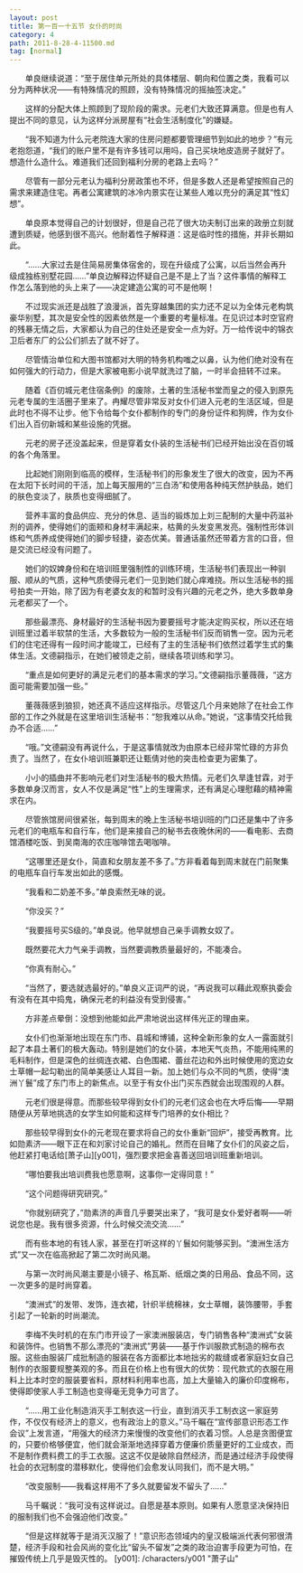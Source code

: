 ```yaml
---
layout: post
title: 第一百一十五节 女仆的时尚
category: 4
path: 2011-8-28-4-11500.md
tag: [normal]
---
```


　　单良继续说道：“至于居住单元所处的具体楼层、朝向和位置之类，我看可以分为两种状况——有特殊情况的照顾，没有特殊情况的摇抽签决定。”

　　这样的分配大体上照顾到了现阶段的需求。元老们大致还算满意。但是也有人提出不同的意见，认为这样分派房屋有“社会生活制度化”的嫌疑。

　　“我不知道为什么元老院连大家的住房问题都要管理细节到如此的地步？”有元老抱怨道，“我们的账户里不是有许多钱可以用吗，自己买块地皮造房子就好了。想造什么造什么。难道我们还回到福利分房的老路上去吗？”

　　尽管有一部分元老认为福利分房政策也不坏，但是多数人还是希望按照自己的需求来建造住宅。再者公寓建筑的冰冷内景实在让某些人难以充分的满足其“性幻想”。

　　单良原本觉得自己的计划很好，但是自己花了很大功夫制订出来的政册立刻就遭到质疑，他感到很不高兴。他耐着性子解释道：这是临时性的措施，并非长期如此。

　　“……大家过去是住简易房集体宿舍的，现在升级成了公寓，以后当然会再升级成独栋别墅花园……”单良边解释边怀疑自己是不是上了当？这件事情的解释工作怎么落到他的头上来了——决定建造公寓的可不是他啊！

　　不过现实派还是战胜了浪漫派，首先穿越集团的实力还不足以为全体元老构筑豪华别墅，其次是安全性的因素依然是一个重要的考量标准。在见识过本时空官府的残暴无情之后，大家都认为自己的住处还是安全一点为好。万一给传说中的锦衣卫后者东厂的公公们抓去了就不好了。

　　尽管情治单位和大图书馆都对大明的特务机构嗤之以鼻，认为他们绝对没有在如何强大的行动力，但是大家被电影小说早就洗过了脑，一时半会扭转不过来。

　　随着《百仞城元老住宿条例》的废除，土著的生活秘书堂而皇之的侵入到原先元老专属的生活圈子里来了。冉耀尽管非常反对女仆们进入元老的生活区域，但是此时也不得不让步。他下令给每个女仆都制作的专门的身份证件和狗牌，作为女仆们出入百仞新城和某些设施的凭据。

　　元老的房子还没盖起来，但是穿着女仆装的生活秘书们已经开始出没在百仞城的各个角落里。

　　比起她们刚刚到临高的模样，生活秘书们的形象发生了很大的改变，因为不再在太阳下长时间的干活，加上每天服用的“三白汤”和使用各种纯天然护肤品，她们的肤色变淡了，肤质也变得细腻了。

　　营养丰富的食品供应、充分的休息、适当的锻炼加上刘三配制的大量中药滋补剂的调养，使得她们的面颊和身材丰满起来，枯黄的头发变黑发亮。强制性形体训练和气质养成使得她们的脚步轻捷，姿态优美。普通话虽然还带着方言的口音，但是交流已经没有问题了。

　　她们的奴婢身份和在培训班里强制性的训练环境，生活秘书们表现出一种驯服、顺从的气质，这种气质使得元老们一见到她们就心痒难挠。所以生活秘书的摇号拍卖一开始，除了因为有老婆女友的和暂时没有兴趣的元老之外，绝大多数单身元老都买了一个。

　　那些最漂亮、身材最好的生活秘书因为要要摇号才能决定购买权，所以还在培训班里过着半软禁的生活，大多数较为一般的生活秘书们反而销售一空。因为元老们的住宅还得有一段时间才能竣工，已经有了主的生活秘书们依然过着学生式的集体生活。文德嗣指示，在她们被领走之前，继续各项训练和学习。

　　“重点是如何更好的满足元老们的基本需求的学习。”文德嗣指示董薇薇，“这方面可能需要加强一些。”

　　董薇薇感到狼狈，她还真不适应这样指示。尽管这几个月来她除了在社会工作部的工作之外就是在这里培训生活秘书：“恕我难以从命。”她说，“这事情交托给我办不合适……”

　　“哦。”文德嗣没有再说什么，于是这事情就改为由原本已经非常忙碌的方非负责了。当然了，在女仆培训班兼职还让甄倩对他的突击检查更为密集了。

　　小小的插曲并不影响元老们对生活秘书的极大热情。元老们久旱逢甘霖，对于多数单身汉而言，女人不仅是满足“性”上的生理需求，还有满足心理慰藉的精神需求在内。

　　尽管旅馆房间很紧张，每到周末的晚上生活秘书培训班的门口还是集中了许多元老们的电瓶车和自行车，他们是来接自己的秘书去夜晚休闲的——看电影、去商馆酒楼吃饭、到吴南海的农庄咖啡馆去喝咖啡。

　　“这哪里还是女仆，简直和女朋友差不多了。”方非看着每到周末就在门前聚集的电瓶车自行车发出如此的感慨。

　　“我看和二奶差不多。”单良索然无味的说。

　　“你没买？”

　　“我要摇号买S级的。”单良说。他早就想自己亲手调教女奴了。

　　既然要花大力气亲手调教，当然要调教质量最好的，不能凑合。

　　“你真有耐心。”

　　“当然了，要选就选最好的。”单良义正词严的说，“再说我可以藉此观察执委会有没有在其中捣鬼，确保元老的利益没有受到侵害。”

　　方非差点晕倒：没想到他能如此严肃地说出这样伟光正的理由来。

　　女仆们也渐渐地出现在东门市、县城和博铺，这种全新形象的女人一露面就引起了本县土著们的极大轰动。特别是她们的女仆装，本地天气炎热，不能用纯黑的毛料制作，但是深色的丝绸连衣裙、白色围裙、蕾丝花边和外出时候使用的宽边女士草帽一起勾勒出的简单美感让人耳目一新。加上她们与众不同的气质，使得“澳洲丫鬟”成了东门市上的新焦点。以至于有女仆出门买东西就会出现围观的人群。

　　元老们很是得意。而那些较早得到女仆们的元老们这会也在大呼后悔——早期随便从芳草地挑选的女学生如何能和这样专门培养的女仆相比？

　　那些较早得到女仆的元老现在要求将自己的女仆重新“回炉”，接受再教育。比如勋素济——眼下正在和刘家讨论自己的婚礼。然而在目睹了女仆们的风姿之后，他赶紧打电话给[萧子山][y001]，强烈要求把金喜善送回培训班重新培训。

　　“哪怕要我出培训费我也愿意啊，这事你一定得同意！”

　　“这个问题得研究研究。”

　　“你就别研究了，”勋素济的声音几乎要哭出来了，“我可是女仆爱好者啊——听说您也是。我有很多资源，什么时候交流交流……”

　　而有些本地的有钱人家，甚至在打听这样的丫鬟如何能够买到。“澳洲生活方式”又一次在临高掀起了第二次时尚风潮。

　　与第一次时尚风潮主要是小镜子、格瓦斯、纸烟之类的日用品、食品不同，这一次更多的是时尚穿着。

　　“澳洲式”的发带、发饰，连衣裙，针织半统棉袜，女士草帽，装饰腰带，手套引起了一轮新的时尚潮流。

　　李梅不失时机的在东门市开设了一家澳洲服装店，专门销售各种“澳洲式”女装和装饰件。也销售不那么漂亮的“澳洲式”男装——基于作训服款式制造的棉布衣服。这些由服装厂成批制造的服装在各方面都比本地拙劣的裁缝或者家庭妇女自己制作的衣服要规整美观的多。而且在价格上也有很大的优势：现代款式的衣服在用料上比本时空的服装要省料，原材料利用率也高，加上大量输入的廉价印度棉布，使得即使家人手工制造也变得毫无竞争力可言了。

　　“……用工业化制造消灭手工制衣这一行业，直到消灭手工制衣这一家庭劳作，不仅仅有经济上的意义，也有政治上的意义。”马千瞩在“宣传部意识形态工作会议”上发言道，“用强大的经济力来慢慢的改变他们的衣着习惯。人总是贪图便宜的，只要价格够便宜，他们就会渐渐地选择穿着方便廉价质量更好的工业成衣，而不是制作费料费工的手工衣服。这这不仅是破除自然经济，而是通过经济手段使得社会的衣冠制度的潜移默化，使得他们会愈发认同我们，而不是大明。”

　　“改变服制——我看这样用不了多久就要留发不留头了……”

　　马千瞩说：“我可没有这样说过。自愿是基本原则。如果有人愿意坚决保持旧的服制我们也不会强迫他们改变。”

　　“但是这样就等于是消灭汉服了！”意识形态领域内的皇汉极端派代表何邪很清楚，经济手段和社会风尚的变化比“留头不留发”之类的政治迫害手段更为可怕，在摧毁传统上几乎是毁灭性的。
[y001]: /characters/y001 "萧子山"
